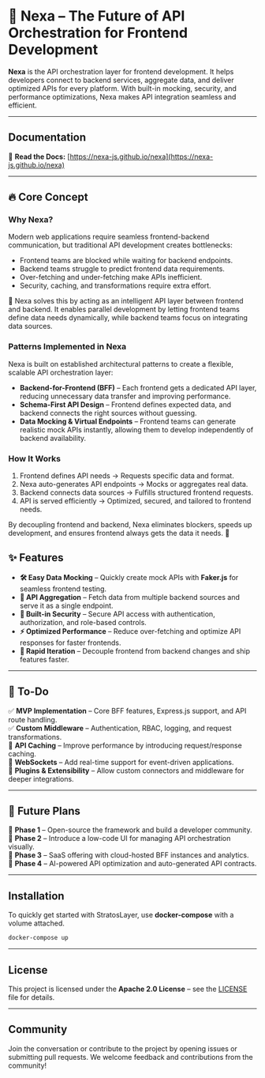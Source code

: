 # 🚀 Nexa – The Future of API Orchestration for Frontend Development  

**Nexa** is the API orchestration layer for frontend development. It helps developers connect to backend services, aggregate data, and deliver optimized APIs for every platform. With built-in mocking, security, and performance optimizations, Nexa makes API integration seamless and efficient.

---

## Documentation

📖 **Read the Docs:** [https://nexa-js.github.io/nexa](https://nexa-js.github.io/nexa)  

---

## 🔥 Core Concept

### Why Nexa?

Modern web applications require seamless frontend-backend communication, but traditional API development creates bottlenecks:
- Frontend teams are blocked while waiting for backend endpoints.
- Backend teams struggle to predict frontend data requirements.
- Over-fetching and under-fetching make APIs inefficient.
- Security, caching, and transformations require extra effort.

🚀 Nexa solves this by acting as an intelligent API layer between frontend and backend. It enables parallel development by letting frontend teams define data needs dynamically, while backend teams focus on integrating data sources.

### Patterns Implemented in Nexa

Nexa is built on established architectural patterns to create a flexible, scalable API orchestration layer:
- **Backend-for-Frontend (BFF)** – Each frontend gets a dedicated API layer, reducing unnecessary data transfer and improving performance.
- **Schema-First API Design** – Frontend defines expected data, and backend connects the right sources without guessing.
- **Data Mocking & Virtual Endpoints** – Frontend teams can generate realistic mock APIs instantly, allowing them to develop independently of backend availability.

### How It Works

1. Frontend defines API needs → Requests specific data and format.
2. Nexa auto-generates API endpoints → Mocks or aggregates real data.
3. Backend connects data sources → Fulfills structured frontend requests.
4. API is served efficiently → Optimized, secured, and tailored to frontend needs.

By decoupling frontend and backend, Nexa eliminates blockers, speeds up development, and ensures frontend always gets the data it needs. 🚀

## ✨ Features  
- **🛠️ Easy Data Mocking** – Quickly create mock APIs with **Faker.js** for seamless frontend testing.  
- **📡 API Aggregation** – Fetch data from multiple backend sources and serve it as a single endpoint.  
- **🔐 Built-in Security** – Secure API access with authentication, authorization, and role-based controls.  
- **⚡ Optimized Performance** – Reduce over-fetching and optimize API responses for faster frontends.  
- **🚀 Rapid Iteration** – Decouple frontend from backend changes and ship features faster.  

---

## 📌 To-Do  
✅ **MVP Implementation** – Core BFF features, Express.js support, and API route handling.  
✅ **Custom Middleware** – Authentication, RBAC, logging, and request transformations.  
🔲 **API Caching** – Improve performance by introducing request/response caching.  
🔲 **WebSockets** – Add real-time support for event-driven applications.  
🔲 **Plugins & Extensibility** – Allow custom connectors and middleware for deeper integrations.  

---

## 🔮 Future Plans  
📅 **Phase 1** – Open-source the framework and build a developer community.  
📅 **Phase 2** – Introduce a low-code UI for managing API orchestration visually.  
📅 **Phase 3** – SaaS offering with cloud-hosted BFF instances and analytics.  
📅 **Phase 4** – AI-powered API optimization and auto-generated API contracts.  

---

## Installation

To quickly get started with StratosLayer, use **docker-compose** with a volume attached.

```bash
docker-compose up
```

---

## License

This project is licensed under the **Apache 2.0 License** – see the [LICENSE](./LICENSE) file for details.

---

## Community

Join the conversation or contribute to the project by opening issues or submitting pull requests. We welcome feedback and contributions from the community!
